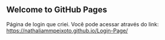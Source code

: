 ## Welcome to GitHub Pages

Página de login que criei. Você pode acessar através do link: https://nathaliammpeixoto.github.io/Login-Page/
